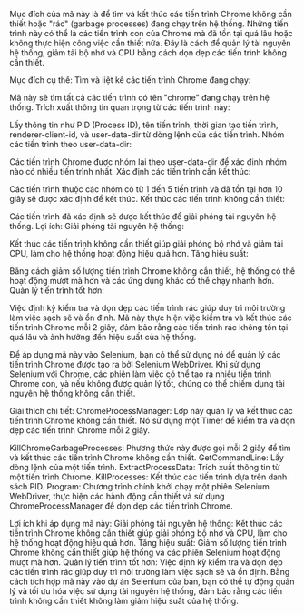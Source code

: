 Mục đích của mã này là để tìm và kết thúc các tiến trình Chrome không cần thiết hoặc "rác" (garbage processes) đang chạy trên hệ thống. Những tiến trình này có thể là các tiến trình con của Chrome mà đã tồn tại quá lâu hoặc không thực hiện công việc cần thiết nữa. Đây là cách để quản lý tài nguyên hệ thống, giảm tải bộ nhớ và CPU bằng cách dọn dẹp các tiến trình không cần thiết.

Mục đích cụ thể:
Tìm và liệt kê các tiến trình Chrome đang chạy:

Mã này sẽ tìm tất cả các tiến trình có tên "chrome" đang chạy trên hệ thống.
Trích xuất thông tin quan trọng từ các tiến trình này:

Lấy thông tin như PID (Process ID), tên tiến trình, thời gian tạo tiến trình, renderer-client-id, và user-data-dir từ dòng lệnh của các tiến trình.
Nhóm các tiến trình theo user-data-dir:

Các tiến trình Chrome được nhóm lại theo user-data-dir để xác định nhóm nào có nhiều tiến trình nhất.
Xác định các tiến trình cần kết thúc:

Các tiến trình thuộc các nhóm có từ 1 đến 5 tiến trình và đã tồn tại hơn 10 giây sẽ được xác định để kết thúc.
Kết thúc các tiến trình không cần thiết:

Các tiến trình đã xác định sẽ được kết thúc để giải phóng tài nguyên hệ thống.
Lợi ích:
Giải phóng tài nguyên hệ thống:

Kết thúc các tiến trình không cần thiết giúp giải phóng bộ nhớ và giảm tải CPU, làm cho hệ thống hoạt động hiệu quả hơn.
Tăng hiệu suất:

Bằng cách giảm số lượng tiến trình Chrome không cần thiết, hệ thống có thể hoạt động mượt mà hơn và các ứng dụng khác có thể chạy nhanh hơn.
Quản lý tiến trình tốt hơn:

Việc định kỳ kiểm tra và dọn dẹp các tiến trình rác giúp duy trì môi trường làm việc sạch sẽ và ổn định.
Mã này thực hiện việc kiểm tra và kết thúc các tiến trình Chrome mỗi 2 giây, đảm bảo rằng các tiến trình rác không tồn tại quá lâu và ảnh hưởng đến hiệu suất của hệ thống.

Để áp dụng mã này vào Selenium, bạn có thể sử dụng nó để quản lý các tiến trình Chrome được tạo ra bởi Selenium WebDriver. Khi sử dụng Selenium với Chrome, các phiên làm việc có thể tạo ra nhiều tiến trình Chrome con, và nếu không được quản lý tốt, chúng có thể chiếm dụng tài nguyên hệ thống không cần thiết.


Giải thích chi tiết:
ChromeProcessManager: Lớp này quản lý và kết thúc các tiến trình Chrome không cần thiết. Nó sử dụng một Timer để kiểm tra và dọn dẹp các tiến trình Chrome mỗi 2 giây.

KillChromeGarbageProcesses: Phương thức này được gọi mỗi 2 giây để tìm và kết thúc các tiến trình Chrome không cần thiết.
GetCommandLine: Lấy dòng lệnh của một tiến trình.
ExtractProcessData: Trích xuất thông tin từ một tiến trình Chrome.
KillProcesses: Kết thúc các tiến trình dựa trên danh sách PID.
Program: Chương trình chính khởi chạy một phiên Selenium WebDriver, thực hiện các hành động cần thiết và sử dụng ChromeProcessManager để dọn dẹp các tiến trình Chrome.

Lợi ích khi áp dụng mã này:
Giải phóng tài nguyên hệ thống: Kết thúc các tiến trình Chrome không cần thiết giúp giải phóng bộ nhớ và CPU, làm cho hệ thống hoạt động hiệu quả hơn.
Tăng hiệu suất: Giảm số lượng tiến trình Chrome không cần thiết giúp hệ thống và các phiên Selenium hoạt động mượt mà hơn.
Quản lý tiến trình tốt hơn: Việc định kỳ kiểm tra và dọn dẹp các tiến trình rác giúp duy trì môi trường làm việc sạch sẽ và ổn định.
Bằng cách tích hợp mã này vào dự án Selenium của bạn, bạn có thể tự động quản lý và tối ưu hóa việc sử dụng tài nguyên hệ thống, đảm bảo rằng các tiến trình không cần thiết không làm giảm hiệu suất của hệ thống.
